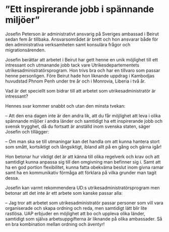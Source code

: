 # ”Ett inspirerande jobb i spännande miljöer”

Josefin Peterson är administrativt ansvarig på Sveriges ambassad i Beirut sedan fem år tillbaka. Ansvarsområdet är brett och hon ansvarar både för den administrativa verksamheten samt konsulära frågor och migrationsärenden.

Josefin berättar att arbetet i Beirut har gett henne en unik möjlighet till ett intressant och utmanande jobb tack vare Utrikesdepartementets utrikesadministratörsprogram. Hon trivs bra och har en tillvaro som passar henne personligen. Före Beirut hade hon liknande uppdrag i Kambodjas huvudstad Phnom Penh under tre år och i Monrovia, Liberia i två år.

Vad är det speciellt som bidrar till att arbetet som utrikesadministratör är intressant?

Hennes svar kommer snabbt och utan den minsta tvekan:

– Att den ena dagen inte är den andra lik, att du får möjlighet att leva i olika spännande miljöer i andra länder och samtidigt ha ett inspirerande jobb och svensk trygghet, då du fortsatt är anställd inom svenska staten, säger Josefin och tillägger:

– Om man ska se till utmaningar kan det handla om att kunna hantera stort som smått, kortsiktigt och långsiktigt, ibland allt på en gång och gärna igår!

Hon betonar hur viktigt det är att känna till olika regelverk och krav och att samtidigt kunna anpassa sig till den omgivning man befinner sig i. Samt att ha en god portion flexibilitet, kunna fatta obekväma beslut inom givna ramar samt ha en kommunikativ förmåga att förklara på vilka grunder man tagit dessa.

Josefin kan varmt rekommendera UD:s utrikesadministratörsprogram men betonar att det inte är ett arbete som kanske passar alla:

– Jag tror att arbetet som utrikesadministratör passar personer som vill vara organiserade och skapa ordning och reda, men samtidigt lätt blir lite rastlösa. UAP erbjuder en möjlighet att bo och uppleva olika länder, samtidigt som själva arbetsuppgifterna är liknande på olika ambassader. Så en bra kombination mellan ordning och äventyr!
